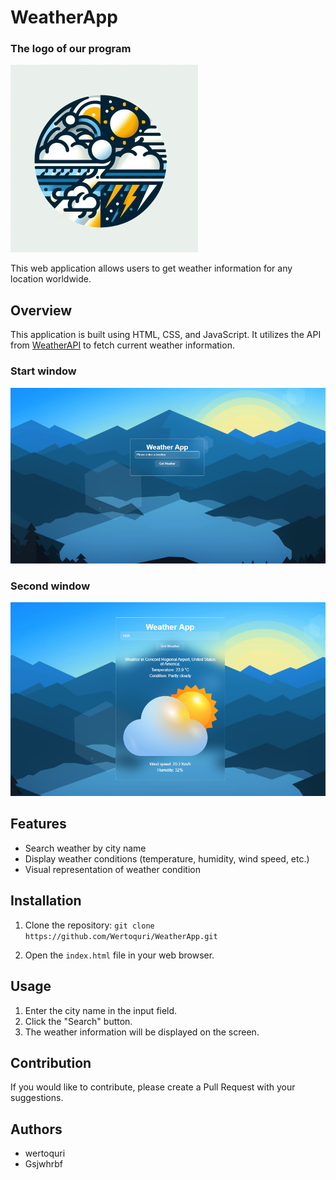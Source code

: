 # WeatherApp

### The logo of our program
![WeatherApp](images/weatherApp-icon.png)

This web application allows users to get weather information for any location worldwide.

## Overview

This application is built using HTML, CSS, and JavaScript. It utilizes the API from [WeatherAPI](https://www.weatherapi.com/) to fetch current weather information.


### Start window
![Overview1](images/Overview1.png)

### Second window
![Overview2](images/Overview2.png)

## Features

- Search weather by city name
- Display weather conditions (temperature, humidity, wind speed, etc.)
- Visual representation of weather condition

## Installation

1. Clone the repository: `git clone https://github.com/Wertoquri/WeatherApp.git`
   
2. Open the `index.html` file in your web browser.

## Usage

1. Enter the city name in the input field.
2. Click the "Search" button.
3. The weather information will be displayed on the screen.

## Contribution

If you would like to contribute, please create a Pull Request with your suggestions.

## Authors

- wertoquri
- Gsjwhrbf
